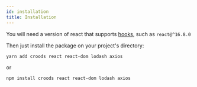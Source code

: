 ```yaml
---
id: installation
title: Installation
---
```


You will need a version of react that supports [hooks](https://reactjs.org/docs/hooks-intro.html), such as `react@^16.8.0`

Then just install the package on your project's directory:

```bash
yarn add croods react react-dom lodash axios
```

or

```bash
npm install croods react react-dom lodash axios
```
